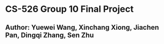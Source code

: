 # CS-526 Group 10 Final Project

## Author: Yuewei Wang, Xinchang Xiong, Jiachen Pan, Dingqi Zhang, Sen Zhu
